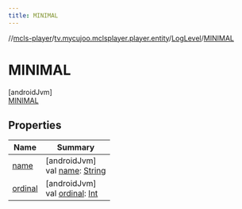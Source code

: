 ```yaml
---
title: MINIMAL
---
```

//[mcls-player](../../../../index.html)/[tv.mycujoo.mclsplayer.player.entity](../../index.html)/[LogLevel](../index.html)/[MINIMAL](index.html)



# MINIMAL



[androidJvm]\
[MINIMAL](index.html)



## Properties


| Name | Summary |
|---|---|
| [name](../../../tv.mycujoo.mclsplayer.player.widget/-m-c-l-s-player-view/-resize-mode/-r-e-s-i-z-e_-m-o-d-e_-z-o-o-m/index.html#-372974862%2FProperties%2F255153135) | [androidJvm]<br>val [name](../../../tv.mycujoo.mclsplayer.player.widget/-m-c-l-s-player-view/-resize-mode/-r-e-s-i-z-e_-m-o-d-e_-z-o-o-m/index.html#-372974862%2FProperties%2F255153135): [String](https://kotlinlang.org/api/latest/jvm/stdlib/kotlin/-string/index.html) |
| [ordinal](../../../tv.mycujoo.mclsplayer.player.widget/-m-c-l-s-player-view/-resize-mode/-r-e-s-i-z-e_-m-o-d-e_-z-o-o-m/index.html#-739389684%2FProperties%2F255153135) | [androidJvm]<br>val [ordinal](../../../tv.mycujoo.mclsplayer.player.widget/-m-c-l-s-player-view/-resize-mode/-r-e-s-i-z-e_-m-o-d-e_-z-o-o-m/index.html#-739389684%2FProperties%2F255153135): [Int](https://kotlinlang.org/api/latest/jvm/stdlib/kotlin/-int/index.html) |

